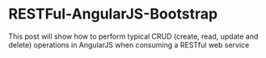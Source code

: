 # RESTFul-AngularJS-Bootstrap

This post will show how to perform typical CRUD (create, read, update and delete) operations in AngularJS when consuming a RESTful web service
